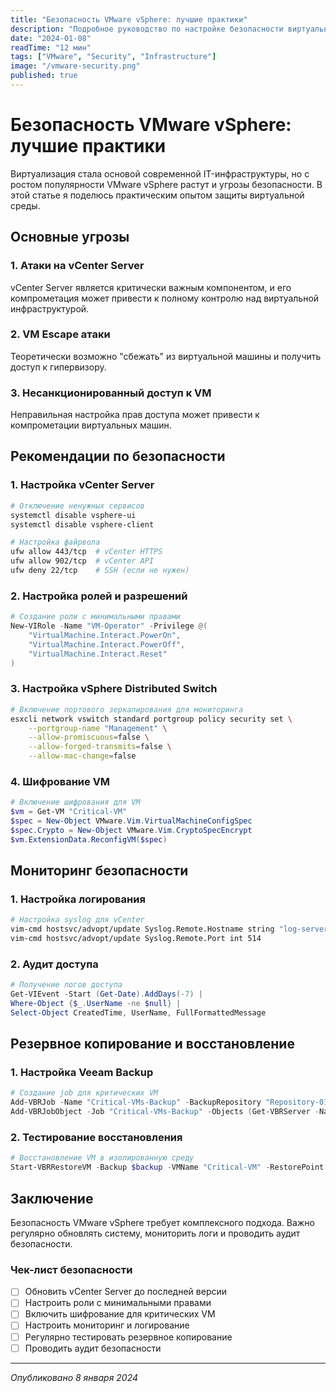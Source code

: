 ```yaml
---
title: "Безопасность VMware vSphere: лучшие практики"
description: "Подробное руководство по настройке безопасности виртуальной инфраструктуры VMware и защите от современных угроз."
date: "2024-01-08"
readTime: "12 мин"
tags: ["VMware", "Security", "Infrastructure"]
image: "/vmware-security.png"
published: true
---
```


# Безопасность VMware vSphere: лучшие практики

Виртуализация стала основой современной IT-инфраструктуры, но с ростом популярности VMware vSphere растут и угрозы безопасности. В этой статье я поделюсь практическим опытом защиты виртуальной среды.

## Основные угрозы

### 1. Атаки на vCenter Server
vCenter Server является критически важным компонентом, и его компрометация может привести к полному контролю над виртуальной инфраструктурой.

### 2. VM Escape атаки
Теоретически возможно "сбежать" из виртуальной машины и получить доступ к гипервизору.

### 3. Несанкционированный доступ к VM
Неправильная настройка прав доступа может привести к компрометации виртуальных машин.

## Рекомендации по безопасности

### 1. Настройка vCenter Server

```bash
# Отключение ненужных сервисов
systemctl disable vsphere-ui
systemctl disable vsphere-client

# Настройка файрвола
ufw allow 443/tcp  # vCenter HTTPS
ufw allow 902/tcp  # vCenter API
ufw deny 22/tcp    # SSH (если не нужен)
```

### 2. Настройка ролей и разрешений

```powershell
# Создание роли с минимальными правами
New-VIRole -Name "VM-Operator" -Privilege @(
    "VirtualMachine.Interact.PowerOn",
    "VirtualMachine.Interact.PowerOff",
    "VirtualMachine.Interact.Reset"
)
```

### 3. Настройка vSphere Distributed Switch

```bash
# Включение портового зеркалирования для мониторинга
esxcli network vswitch standard portgroup policy security set \
    --portgroup-name "Management" \
    --allow-promiscuous=false \
    --allow-forged-transmits=false \
    --allow-mac-change=false
```

### 4. Шифрование VM

```powershell
# Включение шифрования для VM
$vm = Get-VM "Critical-VM"
$spec = New-Object VMware.Vim.VirtualMachineConfigSpec
$spec.Crypto = New-Object VMware.Vim.CryptoSpecEncrypt
$vm.ExtensionData.ReconfigVM($spec)
```

## Мониторинг безопасности

### 1. Настройка логирования

```bash
# Настройка syslog для vCenter
vim-cmd hostsvc/advopt/update Syslog.Remote.Hostname string "log-server.company.com"
vim-cmd hostsvc/advopt/update Syslog.Remote.Port int 514
```

### 2. Аудит доступа

```powershell
# Получение логов доступа
Get-VIEvent -Start (Get-Date).AddDays(-7) | 
Where-Object {$_.UserName -ne $null} |
Select-Object CreatedTime, UserName, FullFormattedMessage
```

## Резервное копирование и восстановление

### 1. Настройка Veeam Backup

```powershell
# Создание job для критических VM
Add-VBRJob -Name "Critical-VMs-Backup" -BackupRepository "Repository-01"
Add-VBRJobObject -Job "Critical-VMs-Backup" -Objects (Get-VBRServer -Name "vcenter.company.com" | Get-VBRViEntity -Name "Critical-VM")
```

### 2. Тестирование восстановления

```powershell
# Восстановление VM в изолированную среду
Start-VBRRestoreVM -Backup $backup -VMName "Critical-VM" -RestorePoint $restorePoint
```

## Заключение

Безопасность VMware vSphere требует комплексного подхода. Важно регулярно обновлять систему, мониторить логи и проводить аудит безопасности.

### Чек-лист безопасности

- [ ] Обновить vCenter Server до последней версии
- [ ] Настроить роли с минимальными правами
- [ ] Включить шифрование для критических VM
- [ ] Настроить мониторинг и логирование
- [ ] Регулярно тестировать резервное копирование
- [ ] Проводить аудит безопасности

---

*Опубликовано 8 января 2024*
